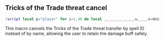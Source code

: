 ## Tricks of the Trade threat cancel
```lua
/script local p="player" for i=1,40 do local _,_,_,_,_,_,_,u,_,_,s=UnitBuff(p,i) if u==p and s==59628 then CancelUnitBuff(p,i) break end end
```
This macro cancels the Tricks of the Trade threat transfer by spell ID instead of by name, allowing the user to retain the damage buff safely.
